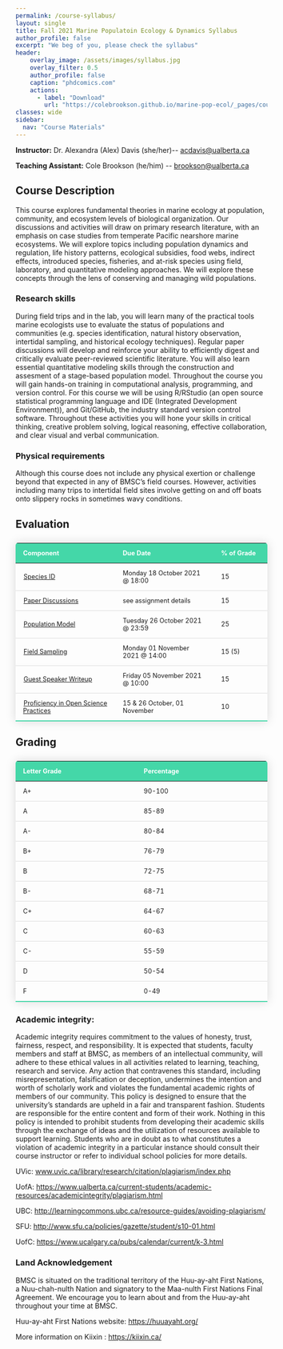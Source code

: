 ```yaml
---
permalink: /course-syllabus/
layout: single
title: Fall 2021 Marine Populatoin Ecology & Dynamics Syllabus
author_profile: false
excerpt: "We beg of you, please check the syllabus"
header:
    overlay_image: /assets/images/syllabus.jpg
    overlay_filter: 0.5
    author_profile: false
    caption: "phdcomics.com"
    actions:
      - label: "Download"
        url: "https://colebrookson.github.io/marine-pop-ecol/_pages/course-syllabus.pdf"
classes: wide
sidebar:
  nav: "Course Materials"
---
```


**Instructor:** Dr. Alexandra (Alex) Davis (she/her)-- acdavis@ualberta.ca 

**Teaching Assistant:** Cole Brookson (he/him) -- brookson@ualberta.ca

## Course Description 

This course explores fundamental theories in marine ecology at population, community, and ecosystem levels of biological organization. Our discussions and activities will draw on primary research literature, with an emphasis on case studies from temperate Pacific nearshore marine ecosystems. We will explore topics including population dynamics and regulation, life history patterns, ecological subsidies, food webs, indirect effects, introduced species, fisheries, and at-risk species using field, laboratory, and quantitative modeling approaches. We will explore these concepts through the lens of conserving and managing wild populations.

### Research skills 

During field trips and in the lab, you will learn many of the practical tools
marine ecologists use to evaluate the status of populations and communities (e.g. species identification, natural history observation, intertidal sampling, and historical ecology techniques). Regular paper discussions will develop and reinforce your ability to efficiently digest and critically evaluate peer-reviewed scientific literature. You will also learn essential quantitative modeling skills through the construction and assesment of a stage-based population model. Throughout the course you will gain hands-on training in computational analysis, programming, and version control. For this course we will be using R/RStudio (an open source statistical programming language and IDE (Integrated Development Environment)), and Git/GitHub, the industry standard version control software. Throughout these activities you will hone your skills in critical thinking, creative problem solving, logical reasoning, effective collaboration, and clear visual and verbal communication.

### Physical requirements

Although this course does not include any physical exertion or
challenge beyond that expected in any of BMSC’s field courses. However, activities including many trips to intertidal field sites involve getting on and off boats onto slippery rocks in sometimes wavy conditions.

## Evaluation 



<style>
  .evaluation-table {
    border-collapse: collapse;
    margin: 25px 0;
    font-size: 0.9em;
    min-width: 400px;
    border-radius: 5px 5px 0 0;
    overflow: hidden;
    box-shadow: 0 0 20px rgba(0, 0, 0, 0.15);
  }

  .evaluation-table thead tr {
    background-color: #44d7a8;
    color: #ffffff;
    text-align: left;
    font-weight: bold;
  }

  .evaluation-table th,
  .evaluation-table td {
    padding: 12px 15px;
  }

  .evaluation-table tbody tr {
    border-bottom: 1px solid #dddddd;
  }

  .evaluation-table tbody tr:last-of-type {
    border-bottom: 2px solid #44d7a8;
  }

  .evaluation-table tr:hover { background: #bebebe; }
  td a { 
      padding: 1px; 
  }

  .grading-table {
    border-collapse: collapse;
    margin: 25px 0;
    font-size: 0.9em;
    min-width: 400px;
    border-radius: 5px 5px 0 0;
    overflow: hidden;
    box-shadow: 0 0 20px rgba(0, 0, 0, 0.15);
  }

  .grading-table thead tr {
    background-color: #44d7a8;
    color: #ffffff;
    text-align: left;
    font-weight: bold;
  }

  .grading-table th,
  .grading-table td {
    padding: 12px 15px;
  }

  .grading-table tbody tr {
    border-bottom: 1px solid #dddddd;
  }

  .grading-table tbody tr:last-of-type {
    border-bottom: 2px solid #44d7a8;
  }
</style>

<table class="evaluation-table">
    <thead>
        <tr>
            <th width=400>Component</th>
            <th width=400>Due Date</th>
            <th width=174>% of Grade</th>
        </tr>
    </thead>
    <tbody>
        <tr>
            <td><a href="https://colebrookson.github.io/marine-pop-ecol/assignments/species-id.com">Species ID</a></td>
            <td>Monday 18 October 2021 @ 18:00</td>
            <td>15</td>
        </tr>
        <tr>
            <td><a href="https://colebrookson.github.io/marine-pop-ecol/assignments/paper-dis.com">Paper Discussions</a></td>
            <td>see assignment details</td>
            <td>15</td>
        </tr>
        <tr>
            <td><a href="https://colebrookson.github.io/marine-pop-ecol/assignments/pop-model.com">Population Model</a></td>
            <td>Tuesday 26 October 2021 @ 23:59</td>
            <td>25</td>
        </tr>
        <tr>
            <td><a href="https://colebrookson.github.io/marine-pop-ecol/assignments/biodiv-sampling.com">Field Sampling</a></td>
            <td>Monday 01 November 2021 @ 14:00</td>
            <td>15 (5)</td>
        </tr>
        <tr>
            <td><a href="https://colebrookson.github.io/marine-pop-ecol/assignments/guest-quiz.com">Guest Speaker Writeup</a></td>
            <td>Friday 05 November 2021 @ 10:00</td>
            <td>15</td>
        </tr>
        <tr>
            <td><a href="https://colebrookson.github.io/marine-pop-ecol/assignments/open-science.com">Proficiency in Open Science Practices</a></td>
            <td>15 & 26 October, 01 November</td>
            <td>10</td>
        </tr>
    </tbody>
</table>

## Grading

<table class="grading-table">
    <thead>
        <tr>
            <th width=500>Letter Grade</th>
            <th width=500>Percentage</th>
        </tr>
    </thead>
    <tbody>
        <tr>
            <td>A+</td>
            <td>90-100</td>
        </tr>
        <tr>
            <td>A</td>
            <td>85-89</td>
        </tr>
        <tr>
            <td>A-</td>
            <td>80-84</td>
        </tr>
        <tr>
            <td>B+</td>
            <td>76-79</td>
        </tr>
        <tr>
            <td>B</td>
            <td>72-75</td>
        </tr>
        <tr>
            <td>B-</td>
            <td>68-71</td>
        </tr>
        <tr>
            <td>C+</td>
            <td>64-67</td>
        </tr>
        <tr>
            <td>C</td>
            <td>60-63</td>
        </tr>
        <tr>
            <td>C-</td>
            <td>55-59</td>
        </tr>
        <tr>
            <td>D</td>
            <td>50-54</td>
        </tr>
        <tr>
            <td>F</td>
            <td>0-49</td>
        </tr>
    </tbody>
</table>

### Academic integrity:

Academic integrity requires commitment to the values of honesty, trust, fairness, respect, and responsibility. It is expected that students, faculty members and staff at BMSC, as members of an intellectual community, will adhere to these ethical values in all activities related to learning, teaching, research and service. Any action that contravenes this standard, including misrepresentation, falsification or deception, undermines the intention and worth of scholarly work and violates the fundamental academic rights of members of our community. This policy is designed to ensure that the university’s standards are upheld in a fair and transparent fashion. Students are responsible for the entire content and form of their work. Nothing in this policy is
intended to prohibit students from developing their academic skills through the exchange of ideas and the utilization of resources available to support learning. Students who are in doubt as to what constitutes a violation of academic integrity in a particular instance should consult their course instructor or refer to individual school policies for more details.

UVic: www.uvic.ca/library/research/citation/plagiarism/index.php 

UofA: https://www.ualberta.ca/current-students/academic-resources/academicintegrity/plagiarism.html

UBC: http://learningcommons.ubc.ca/resource-guides/avoiding-plagiarism/ 

SFU: http://www.sfu.ca/policies/gazette/student/s10-01.html 

UofC: https://www.ucalgary.ca/pubs/calendar/current/k-3.html 

### Land Acknowledgement 

 BMSC is situated on the traditional territory of the Huu-ay-aht First  Nations, a Nuu-chah-nulth Nation and signatory to the Maa-nulth First Nations Final Agreement. We encourage you to learn about and from the Huu-ay-aht throughout your time at BMSC. 

Huu-ay-aht First Nations website: https://huuayaht.org/ 

More information on Kiixin : https://kiixin.ca/
